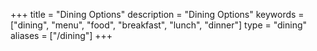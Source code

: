+++
title = "Dining Options"
description = "Dining Options"
keywords = ["dining", "menu", "food", "breakfast", "lunch", "dinner"]
type = "dining"
aliases = ["/dining"]
+++